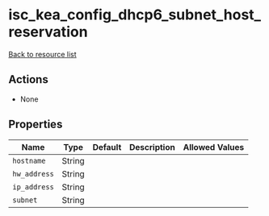 # isc_kea_config_dhcp6_subnet_host_reservation

[Back to resource list](../README.md#resources)

## Actions

- None

## Properties

| Name         | Type   | Default | Description | Allowed Values |
| ------------ | ------ | ------- | ----------- | -------------- |
| `hostname`   | String |         |             |                |
| `hw_address` | String |         |             |                |
| `ip_address` | String |         |             |                |
| `subnet`     | String |         |             |                |
